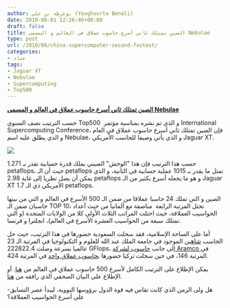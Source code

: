 ```yaml
---
author: يوغرطة بن علي (Youghourta Benali)
date: 2010-06-01 12:26:46+00:00
draft: false
title: الصين تمتلك ثاني أسرع حاسوب عملاق في العالم و المسمى Nebulae
type: post
url: /2010/06/china-supercomputer-second-fastest/
categories:
- عتاد
tags:
- Jaguar XT
- Nebulae
- Supercomputing
- Top500
---
```


[**الصين تمتلك ثاني أسرع حاسوب عملاق في العالم و المسمى Nebulae**](http://www.it-scoop.com/2010/06/China-supercomputer-second-fastest)


حسب الترتيب نصف السنوي Top500  و الذي تم نشره بمناسبة مؤتمر International Supercomputing Conference، فإن الصين تمتلك ثاني أسرع حاسوب عملاق في العام و الذي يطلق عليه اسم Nebulae، و الذي يأتي وصيفا للحاسب الأمريكي Jaguar XT.

[![](http://djug.developpez.com/rsc/Top-10-supercalc-june2010.PNG)
](http://www.it-scoop.com/2010/06/China-supercomputer-second-fastest)

حسب هذا الترتيب فإن هذا "الوحش" الصيني يملك قدرة حسابية تقدر بـ 1.271 petaflops، حيث أن الـ petaflops تمثل ما يقدر بـ 1015 عملية حسابية في الثانية، و الذي يمكن أن يصل نظريا إلى غاية 2.98 petaflops و هو ما يجعله أسرع بكثير من الـ Jaguar XT الأمريكي ذي الـ 1.7 petaflops.

الصين و التي تملك 24 حاسبا عملاقا من ضمن الـ 500 الأسرع في العالم و التي من بينها حاسبان ضمن الـ TOP 10، تحتل المرتبة الرابعة  مناصفة مع ألمانيا من حيث أعداد الحواسيب العملاقة، حيث احتلت المراتب الثلاث الأولى كلا من الولايات المتحدة (و التي تمتلك سبعة من الحواسيب العشرة الأسرع في العالم)، انجلترا و فرنسا.

أما على الساحة الإسلامية، فقد سجلت السعودية حضورها في هذا الترتيب، حيث حل الحاسب [شاهين](http://www.top500.org/system/9870) الموجود في جامعة الملك عبد الله للعلوم و التكنولوجيا في المرتبة الـ 23 عالميا بسرعة وصلت 222822.4 GFlops، إلى جانب [حاسوب لشركة Aramco ](http://www.top500.org/site/1532) في المرتبة 146، في حين سجلت تركيا حضورها [بحاسوب عملاق واحد](http://www.top500.org/site/3146) في المرتبة 424.

يمكن الإطلاع على الترتيب الكامل لأسرع 500 حاسوب عملاق في العالم من [هنا](http://www.top500.org/list/2010/06/100). أو الإطلاع على البيان الصحفي الذي رافقه من [هنا](http://www.top500.org/lists/2010/06/press-release).

-هل ولى الزمن الذي كانت تقاس فيه قوة الدول برؤوسها النووية، ليبدأ عصر التسابق على أسرع الحواسيب العملاقة؟


